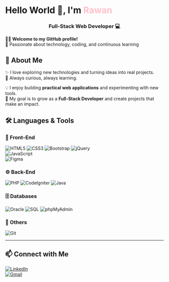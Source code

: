 
<h1> Hello World 👋, I'm <span style="color:pink">Rawan</span> </h1> 

<h3 align="center"> Full-Stack Web Developer 💻 </h3>



👩‍💻 **Welcome to my GitHub profile!**  
🌸 Passionate about technology, coding, and continuous learning  



## 🌟 About Me
✨ I love exploring new technologies and turning ideas into real projects.  
🚀 Always curious, always learning.  

💡 I enjoy building **practical web applications** and experimenting with new tools.  
🎯 My goal is to grow as a **Full-Stack Developer** and create projects that make an impact.  



## 🛠️ Languages & Tools

### 🎨 Front-End
![HTML5](https://img.shields.io/badge/HTML5-000000?logo=html5&logoColor=E34F26) 
![CSS3](https://img.shields.io/badge/CSS3-000000?logo=css3&logoColor=1572B6) 
![Bootstrap](https://img.shields.io/badge/Bootstrap-000000?logo=bootstrap&logoColor=7952B3) 
![jQuery](https://img.shields.io/badge/jQuery-000000?logo=jquery&logoColor=0769AD)  
![JavaScript](https://img.shields.io/badge/JavaScript-000000?logo=javascript&logoColor=F7DF1E)  
![Figma](https://img.shields.io/badge/Figma-000000?logo=figma&logoColor=F24E1E)

### ⚙️ Back-End
![PHP](https://img.shields.io/badge/PHP-000000?logo=php&logoColor=777BB4) 
![CodeIgniter](https://img.shields.io/badge/CodeIgniter-000000?logo=codeigniter&logoColor=EF4223) 
![Java](https://img.shields.io/badge/Java-000000?logo=java&logoColor=007396)  

### 🗄️ Databases
![Oracle](https://img.shields.io/badge/Oracle-000000?logo=oracle&logoColor=F80000) 
![SQL](https://img.shields.io/badge/SQL-000000?logo=database&logoColor=4479A1) 
![phpMyAdmin](https://img.shields.io/badge/phpMyAdmin-000000?logo=phpmyadmin&logoColor=6C78AF)  

### 🔧 Others
![Git](https://img.shields.io/badge/Git-000000?logo=git&logoColor=F05032)  

---



## 📫 Connect with Me
[![LinkedIn](https://img.shields.io/badge/LinkedIn-000000?logo=linkedin&logoColor=0A66C2)](https://linkedin.com/in/your-linkedin)  
[![Gmail](https://img.shields.io/badge/Gmail-000000?logo=gmail&logoColor=EA4335)](mailto:yourmail@gmail.com)  
